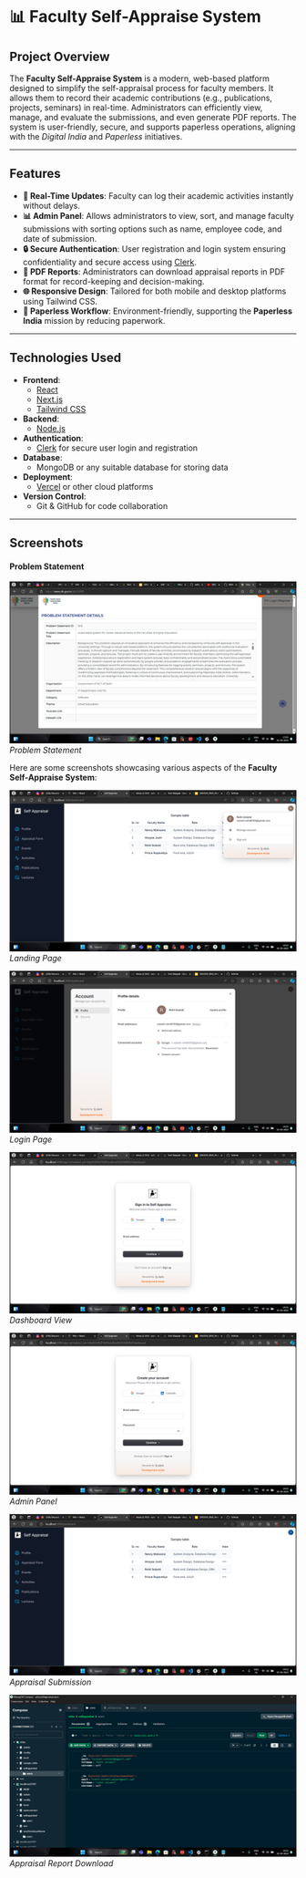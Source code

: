 # 📊 Faculty Self-Appraise System

## Project Overview

The **Faculty Self-Appraise System** is a modern, web-based platform designed to simplify the self-appraisal process for faculty members. It allows them to record their academic contributions (e.g., publications, projects, seminars) in real-time. Administrators can efficiently view, manage, and evaluate the submissions, and even generate PDF reports. The system is user-friendly, secure, and supports paperless operations, aligning with the *Digital India* and *Paperless* initiatives.

---

## Features

- **📅 Real-Time Updates**: Faculty can log their academic activities instantly without delays.
- **📊 Admin Panel**: Allows administrators to view, sort, and manage faculty submissions with sorting options such as name, employee code, and date of submission.
- **🔒 Secure Authentication**: User registration and login system ensuring confidentiality and secure access using [Clerk](https://clerk.dev/docs).
- **📄 PDF Reports**: Administrators can download appraisal reports in PDF format for record-keeping and decision-making.
- **🌐 Responsive Design**: Tailored for both mobile and desktop platforms using Tailwind CSS.
- **🌱 Paperless Workflow**: Environment-friendly, supporting the **Paperless India** mission by reducing paperwork.

---

## Technologies Used

- **Frontend**: 
  - [React](https://reactjs.org/docs/getting-started.html)
  - [Next.js](https://nextjs.org/docs)
  - [Tailwind CSS](https://tailwindcss.com/docs)
- **Backend**: 
  - [Node.js](https://nodejs.org/en/docs/)
- **Authentication**: 
  - [Clerk](https://clerk.dev/docs) for secure user login and registration
- **Database**: 
  - MongoDB or any suitable database for storing data
- **Deployment**: 
  - [Vercel](https://vercel.com/) or other cloud platforms
- **Version Control**: 
  - Git & GitHub for code collaboration

---

## Screenshots

#### Problem Statement
![Screenshot Problem statement](/Screenshot%20(631).png)
*Problem Statement*


Here are some screenshots showcasing various aspects of the **Faculty Self-Appraise System**:

![Screenshot 1](/screen-shots/Screenshot%20(623).png)
*Landing Page*

![Screenshot 2](/screen-shots/Screenshot%20(624).png)
*Login Page*

![Screenshot 3](/screen-shots/Screenshot%20(626).png)
*Dashboard View*

![Screenshot 4](/screen-shots/Screenshot%20(627).png)
*Admin Panel*

![Screenshot 6](/screen-shots/Screenshot%20(629).png)
*Appraisal Submission*

![Screenshot 7](/screen-shots/Screenshot%20(630).png)
*Appraisal Report Download*


